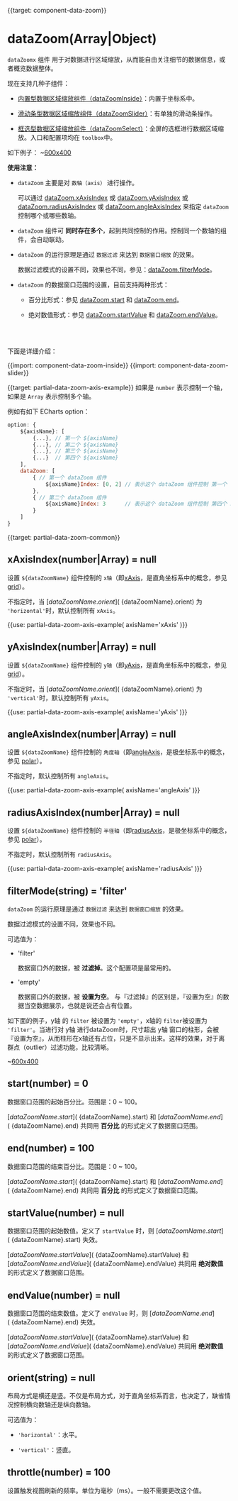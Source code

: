 
{{target: component-data-zoom}}

# dataZoom(Array|Object)


`dataZoomx` 组件 用于对数据进行区域缩放，从而能自由关注细节的数据信息，或者概览数据整体。


现在支持几种子组件：

+ [内置型数据区域缩放组件（dataZoomInside）](~dataZoom-inside)：内置于坐标系中。

+ [滑动条型数据区域缩放组件（dataZoomSlider）](~dataZoom-slider)：有单独的滑动条操作。

+ [框选型数据区域缩放组件（dataZoomSelect）](~toolbox.feature.dataZoom)：全屏的选框进行数据区域缩放。入口和配置项均在 `toolbox`中。


如下例子：
~[600x400](${galleryViewPath}doc-example/scatter-dataZoom-all&edit=1&reset=1)



**使用注意：**

+ `dataZoom` 主要是对 `数轴（axis）` 进行操作。

    可以通过 [dataZoom.xAxisIndex](~dataZoom.xAxisIndex) 或 [dataZoom.yAxisIndex](~dataZoom.yAxisIndex) 或 [dataZoom.radiusAxisIndex](~dataZoom.radiusAxisIndex) 或 [dataZoom.angleAxisIndex](~dataZoom.angleAxisIndex) 来指定 `dataZoom` 控制哪个或哪些数轴。

+ `dataZoom` 组件可 **同时存在多个**，起到共同控制的作用。控制同一个数轴的组件，会自动联动。

+ `dataZoom` 的运行原理是通过 `数据过滤` 来达到 `数据窗口缩放` 的效果。

    数据过滤模式的设置不同，效果也不同，参见：[dataZoom.filterMode](~dataZoom.filterMode)。

+ `dataZoom` 的数据窗口范围的设置，目前支持两种形式：

    + 百分比形式：参见 [dataZoom.start](~dataZoom.start) 和 [dataZoom.end](~dataZoom.end)。

    + 绝对数值形式：参见 [dataZoom.startValue](~dataZoom.startValue) 和 [dataZoom.endValue](~dataZoom.endValue)。


<br>
<br>


下面是详细介绍：



{{import: component-data-zoom-inside}}
{{import: component-data-zoom-slider}}






{{target: partial-data-zoom-axis-example}}
如果是 `number` 表示控制一个轴，如果是 `Array` 表示控制多个轴。

例如有如下 ECharts option：

```javascript
option: {
    ${axisName}: [
        {...}, // 第一个 ${axisName}
        {...}, // 第二个 ${axisName}
        {...}, // 第三个 ${axisName}
        {...}  // 第四个 ${axisName}
    ],
    dataZoom: [
        { // 第一个 dataZoom 组件
            ${axisName}Index: [0, 2] // 表示这个 dataZoom 组件控制 第一个 和 第三个 ${axisName}
        },
        { // 第二个 dataZoom 组件
            ${axisName}Index: 3      // 表示这个 dataZoom 组件控制 第四个 ${axisName}
        }
    ]
}
```




{{target: partial-data-zoom-common}}



## xAxisIndex(number|Array) = null

设置 `${dataZoomName}` 组件控制的 `x轴`（即[xAxis](~xAxis)，是直角坐标系中的概念，参见 [grid](~grid)）。

不指定时，当 [${dataZoomName}.orient](~${dataZoomName}.orient) 为 `'horizontal'`时，默认控制所有 `xAxis`。

{{use: partial-data-zoom-axis-example(
    axisName='xAxis'
)}}


## yAxisIndex(number|Array) = null

设置 `${dataZoomName}` 组件控制的 `y轴`（即[yAxis](~yAxis)，是直角坐标系中的概念，参见 [grid](~grid)）。

不指定时，当 [${dataZoomName}.orient](~${dataZoomName}.orient) 为 `'vertical'`时，默认控制所有 `yAxis`。

{{use: partial-data-zoom-axis-example(
    axisName='yAxis'
)}}


## angleAxisIndex(number|Array) = null


设置 `${dataZoomName}` 组件控制的 `角度轴`（即[angleAxis](~angleAxis)，是极坐标系中的概念，参见 [polar](~polar)）。

不指定时，默认控制所有 `angleAxis`。

{{use: partial-data-zoom-axis-example(
    axisName='angleAxis'
)}}


## radiusAxisIndex(number|Array) = null

设置 `${dataZoomName}` 组件控制的 `半径轴`（即[radiusAxis](~radiusAxis)，是极坐标系中的概念，参见 [polar](~polar)）。

不指定时，默认控制所有 `radiusAxis`。

{{use: partial-data-zoom-axis-example(
    axisName='radiusAxis'
)}}


## filterMode(string) = 'filter'

`dataZoom` 的运行原理是通过 `数据过滤` 来达到 `数据窗口缩放` 的效果。

数据过滤模式的设置不同，效果也不同。

可选值为：

+ 'filter'

    数据窗口外的数据，被 **过滤掉**。这个配置项是最常用的。

+ 'empty'

    数据窗口外的数据，被 **设置为空**。
    与『过滤掉』的区别是，『设置为空』的数据当空数据展示，也就是说还会占有位置。

如下面的例子，y轴 的 `filter` 被设置为 `'empty'`，x轴的 `filter`被设置为 `'filter'`。当进行对 y轴 进行dataZoom时，尺寸超出 y轴 窗口的柱形，会被『设置为空』，从而柱形在x轴还有占位，只是不显示出来。这样的效果，对于离群点（outlier）过滤功能，比较清晰。

~[600x400](${galleryViewPath}doc-example/bar-dataZoom-filterMode&edit=1&reset=1)


## start(number) = 0

数据窗口范围的起始百分比。范围是：0 ~ 100。

[${dataZoomName}.start](~${dataZoomName}.start) 和 [${dataZoomName}.end](~${dataZoomName}.end) 共同用 **百分比** 的形式定义了数据窗口范围。


## end(number) = 100

数据窗口范围的结束百分比。范围是：0 ~ 100。

[${dataZoomName}.start](~${dataZoomName}.start) 和 [${dataZoomName}.end](~${dataZoomName}.end) 共同用 **百分比** 的形式定义了数据窗口范围。


## startValue(number) = null

数据窗口范围的起始数值。定义了 `startValue` 时，则 [${dataZoomName}.start](~${dataZoomName}.start) 失效。

[${dataZoomName}.startValue](~${dataZoomName}.startValue) 和 [${dataZoomName}.endValue](~${dataZoomName}.endValue) 共同用 **绝对数值** 的形式定义了数据窗口范围。


## endValue(number) = null

数据窗口范围的结束数值。定义了 `endValue` 时，则 [${dataZoomName}.end](~${dataZoomName}.end) 失效。

[${dataZoomName}.startValue](~${dataZoomName}.startValue) 和 [${dataZoomName}.endValue](~${dataZoomName}.endValue) 共同用 **绝对数值** 的形式定义了数据窗口范围。


## orient(string) = null

布局方式是横还是竖。不仅是布局方式，对于直角坐标系而言，也决定了，缺省情况控制横向数轴还是纵向数轴。

可选值为：

+ `'horizontal'`：水平。

+ `'vertical'`：竖直。


## throttle(number) = 100

设置触发视图刷新的频率。单位为毫秒（ms）。一般不需要更改这个值。

